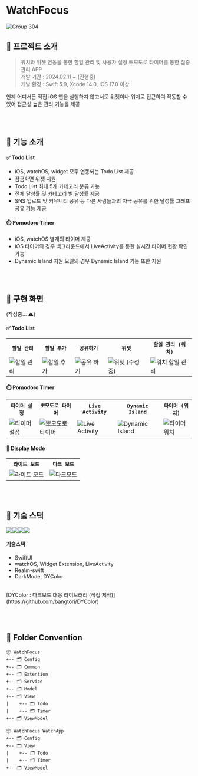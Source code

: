 # WatchFocus

![Group 304](https://github.com/bangtori/WatchFocus/assets/58802345/a9a02281-a1fb-4883-9274-3ee82afa15da)




## 📌 프로젝트 소개
> 워치와 위젯 연동을 통한 할일 관리 및 사용자 설정 뽀모도로 타이머를 통한 집중 관리 APP <br/>
> 개발 기간 : 2024.02.11 ~ (진행중) <br/>
> 개발 환경 : Swift 5.9, Xcode 14.0, iOS 17.0 이상 <br/>


언제 어디서든 직접 iOS 앱을 실행하지 않고서도 위젯이나 워치로 접근하여 작동할 수 있어 접근성 높은 관리 기능을 제공


<br/><br/>


## 📌 기능 소개
#### ✅ Todo List
- iOS, watchOS, widget 모두 연동되는 Todo List 제공 
- 잠금화면 위젯 지원
- Todo List 최대 5개 카테고리 분류 가능
- 전체 달성률 및 카테고리 별 달성률 제공
- SNS 업로드 및 커뮤니티 공유 등 다른 사람들과의 자극 공유를 위한 달성률 그래프 공유 기능 제공
####  ⏱️ Pomodoro Timer
- iOS, watchOS 별개의 타이머 제공 
- iOS 타이머의 경우 백그라운드에서 LiveActivity를 통한 실시간 타이머 현황 확인 가능 
- Dynamic Island 지원 모델의 경우 Dynamic Island 기능 또한 지원



<br/><br/>

## 📌 구현 화면
(작성중... ⚠️)
#### ✅ Todo List
<table align="center">
  <tr>
    <th><code>할일 관리</code></th>
    <th><code>할일 추가</code></th>
    <th><code>공유하기</code></th>
    <th><code>위젯</code></th>
    <th><code>할일 관리 (워치)<code></th>
  </tr>
  <tr>
    <td><img src="https://github.com/bangtori/WatchFocus/assets/58802345/489c11d9-bf98-45ba-b2d4-919537a21483" alt="할일 관리">
    <td><img src="https://github.com/bangtori/WatchFocus/assets/58802345/635472bf-06d6-4f14-849a-5845da128904" alt="할일 추가"></td>
    <td><img src="https://github.com/bangtori/WatchFocus/assets/58802345/6aae809d-8a48-4bb3-b208-e393185242cf" alt="공유 하기"></td>
    <td><img src="" alt="위젯 (수정중)"></td>
    <td><img src="https://github.com/bangtori/WatchFocus/assets/58802345/699b47a7-51ba-42f0-a80f-96572a8828b8" alt="워치 할일 관리"></td>
  </tr>
</table>

####  ⏱️ Pomodoro Timer
<table align="center">
  <tr>
    <th><code>타이머 설정</code></th>
    <th><code>뽀모도로 타이머</code></th>
    <th><code>Live Activity</code></th>
    <th><code>Dynamic Island</code></th>
    <th><code>타이머 (워치)</code></th>
  </tr>
  <tr>
    <td><img src="" alt="타이머 설정"></td>
    <td><img src="" alt="뽀모도로 타이머">
    <td><img src="" alt="Live Activity"></td>
    <td><img src="h" alt="Dynamic Island"></td>
    <td><img src="" alt="타이머 워치"></td>
  </tr>
</table>

####  📱 Display Mode
<table align="center">
  <tr>
    <th><code>라이트 모드</code></th>
    <th><code>다크 모드</code></th>
  </tr>
  <tr>
    <td><img src="" alt="라이트 모드"></td>
    <td><img src="" alt="다크모드">
  </tr>
</table>

<br/><br/>


## 📌 기술 스택
<img src="https://img.shields.io/badge/swift-F05138?style=for-the-badge&logo=swift&logoColor=white"><img src="https://img.shields.io/badge/SwiftUI-0070FD?style=for-the-badge&logo=swift&logoColor=black"><img src="https://img.shields.io/badge/xcode-147EFB?style=for-the-badge&logo=xcode&logoColor=white"><img src="https://img.shields.io/badge/realm-39477F?style=for-the-badge&logo=realm&logoColor=white">

#### 기술스택
- SwiftUI
- watchOS, Widget Extension, LiveActivity
- Realm-swift
- DarkMode, DYColor
<br>
[DYColor : 다크모드 대응 라이브러리 (직접 제작)](https://github.com/bangtori/DYColor)


<br/><br/>


## 📌 Folder Convention
```
📦 WatchFocus
+-- 🗂 Config
+-- 🗂 Common
+-- 🗂 Extention 
+-- 🗂 Service
+-- 🗂 Model 
+-- 🗂 View
|    +-- 🗂 Todo
|    +-- 🗂 Timer
+-- 🗂 ViewModel

📦 WatchFocus WatchApp
+-- 🗂 Config
+-- 🗂 View
|    +-- 🗂 Todo
|    +-- 🗂 Timer
+-- 🗂 ViewModel
```

<br/><br/>




